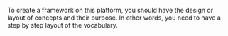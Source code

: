 To create a framework on this platform, you should have the design or layout of concepts and their purpose. In other words, you need to have a step by step layout of the vocabulary.
